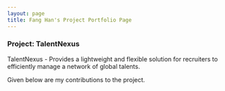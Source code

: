 ```yaml
---
layout: page
title: Fang Han's Project Portfolio Page
---
```


### Project: TalentNexus

TalentNexus - Provides a lightweight and flexible solution for
recruiters to efficiently manage a network of global talents.

Given below are my contributions to the project.
